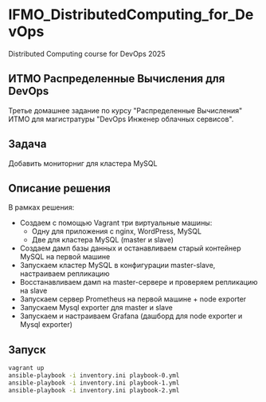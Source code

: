 # IFMO_DistributedComputing_for_DevOps
Distributed Computing course for DevOps 2025

## ИТМО Распределенные Вычисления для DevOps

Третье домашнее задание по курсу "Распределенные Вычисления" ИТМО для магистратуры "DevOps Инженер облачных сервисов".

## Задача
Добавить мониторниг для кластера MySQL

## Описание решения

В рамках решения:
- Создаем с помощью Vagrant три виртуальные машины:
  - Одну для приложения с nginx, WordPress, MySQL 
  - Две для кластера MySQL (master и slave)
- Создаем дамп базы данных и останавливаем старый контейнер MySQL на первой машине
- Запускаем кластер MySQL в конфигурации master-slave, настраиваем репликацию
- Восстанавливаем дамп на master-сервере и проверяем репликацию на slave
- Запускаем сервер Prometheus на первой машине + node exporter
- Запускаем Mysql exporter для master и slave
- Запускаем и настраиваем Grafana (дашборд для node exporter и Mysql exporter)

## Запуск 
```bash
vagrant up
ansible-playbook -i inventory.ini playbook-0.yml
ansible-playbook -i inventory.ini playbook-1.yml
ansible-playbook -i inventory.ini playbook-2.yml
